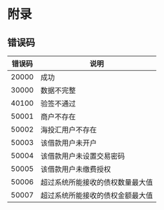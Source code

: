 # 附录

## 错误码

| 错误码 | 说明 |
| ----- | ---- |
| 20000 | 成功 |
| 30000 | 数据不完整 |
| 40100 | 验签不通过 |
| 50001 | 商户不存在 |
| 50002 | 海投汇用户不存在 |
| 50003 | 该借款用户未开户 |
| 50004 | 该借款用户未设置交易密码 |
| 50005 | 该借款用户未缴费授权 |
| 50006 | 超过系统所能接收的债权数量最大值 |
| 50007 | 超过系统所能接收的债权金额最大值 |